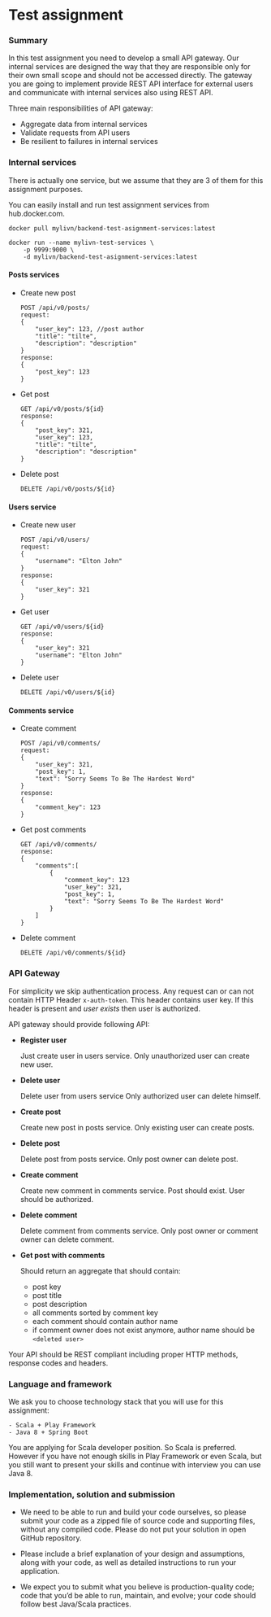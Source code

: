 # Test assignment

### Summary

In this test assignment you need to develop a small API gateway.
Our internal services are designed the way that they are responsible only for their own small scope and should not be accessed directly. The gateway you are going to implement provide REST API interface for external users and communicate with internal services also using REST API.

Three main responsibilities of API gateway:
- Aggregate data from internal services
- Validate requests from API users
- Be resilient to failures in internal services


### Internal services

There is actually one service, but we assume that they are 3 of them for this assignment purposes.

You can easily install and run test assignment services from hub.docker.com.

	docker pull mylivn/backend-test-asignment-services:latest

	docker run --name mylivn-test-services \
		-p 9999:9000 \
		-d mylivn/backend-test-asignment-services:latest

#### Posts services

- Create new post

	```
	POST /api/v0/posts/
	request:
	{
		"user_key": 123, //post author
		"title": "tilte",
		"description": "description"
	}
	response:
	{
		"post_key": 123
	}
	```

- Get post

	```
	GET /api/v0/posts/${id}
	response:
	{
	    "post_key": 321,
	    "user_key": 123,
	    "title": "tilte",
	    "description": "description"
	}
	```

- Delete post

	```
	DELETE /api/v0/posts/${id}
	```

#### Users service

- Create new user
	```
	POST /api/v0/users/
	request:
	{
		"username": "Elton John"
	}
	response:
	{
		"user_key": 321
	}
	```

- Get user

	```
	GET /api/v0/users/${id}
	response:
	{
		"user_key": 321
		"username": "Elton John"
	}
	```

- Delete user

	```
	DELETE /api/v0/users/${id}
	```

#### Comments service

- Create comment

	```
	POST /api/v0/comments/
	request:
	{
		"user_key": 321,
		"post_key": 1,
		"text": "Sorry Seems To Be The Hardest Word"
	}
	response:
	{
		"comment_key": 123
	}
	```

- Get post comments

	```
	GET /api/v0/comments/
	response:
	{
		"comments":[
			{
				"comment_key": 123
				"user_key": 321,
				"post_key": 1,
				"text": "Sorry Seems To Be The Hardest Word"
			}
		]
	}
	```

- Delete comment

	```
	DELETE /api/v0/comments/${id}
	```


### API Gateway

For simplicity we skip authentication process.
Any request can or can not contain HTTP Header `x-auth-token`. This header contains user key. If this header is present and *user exists* then user is authorized.


API gateway should provide following API:
- **Register user**

	Just create user in users service.
	Only unauthorized user can create new user.

- **Delete user**

	Delete user from users service
	Only authorized user can delete himself.

- **Create post**

	Create new post in posts service.
	Only existing user can create posts.

- **Delete post**

	Delete post from posts service.
	Only post owner can delete post.

- **Create comment**

	Create new comment in comments service.
	Post should exist.
	User should be authorized.


- **Delete comment**

	Delete comment from comments service.
	Only post owner or comment owner can delete comment.

- **Get post with comments**

	Should return an aggregate that should contain:

	- post key
	- post title
	- post description
	- all comments sorted by comment key
	- each comment should contain author name
	- if comment owner does not exist anymore, author name should be `<deleted user>`


Your API should be REST compliant including proper HTTP methods, response codes and headers.

### Language and framework

We ask you to choose technology stack that you will use for this assignment:

	- Scala + Play Framework
	- Java 8 + Spring Boot

You are applying for Scala developer position. So Scala is preferred. However if you have not enough skills in Play Framework or even Scala, but you still want to present your skills and continue with interview you can use Java 8.


### Implementation, solution and submission

- We need to be able to run and build your code ourselves, so please submit your code as a zipped file of source code and supporting files, without any compiled code. Please do not put your solution in open GitHub repository.

- Please include a brief explanation of your design and assumptions, along with your code, as well as detailed instructions to run your application.

- We expect you to submit what you believe is production-quality code; code that you’d be able to run, maintain, and evolve; your code should follow best Java/Scala practices.
